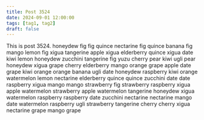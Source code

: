 ```yaml
---
title: Post 3524
date: 2024-09-01 12:00:00
tags: [tag1, tag2]
draft: false
---
```

This is post 3524.
honeydew
fig
fig
quince
nectarine
fig
quince
banana
fig
mango
lemon
fig
xigua
tangerine
apple
xigua
elderberry
quince
xigua
date
kiwi
lemon
honeydew
zucchini
tangerine
fig
yuzu
cherry
pear
kiwi
ugli
pear
honeydew
xigua
grape
cherry
elderberry
mango
orange
grape
apple
date
grape
kiwi
orange
orange
banana
ugli
date
honeydew
raspberry
kiwi
orange
watermelon
lemon
nectarine
elderberry
quince
quince
zucchini
date
date
raspberry
xigua
mango
mango
strawberry
fig
strawberry
raspberry
xigua
apple
watermelon
strawberry
apple
watermelon
tangerine
honeydew
xigua
watermelon
raspberry
raspberry
date
zucchini
nectarine
nectarine
mango
date
watermelon
raspberry
ugli
strawberry
tangerine
cherry
cherry
xigua
nectarine
grape
mango
grape
